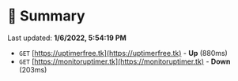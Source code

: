 # 📖 Summary
Last updated: **1/6/2022, 5:54:19 PM**

- `GET` [https://uptimerfree.tk](https://uptimerfree.tk) - **Up** (880ms)
- `GET` [https://monitoruptimer.tk](https://monitoruptimer.tk) - **Down** (203ms)
